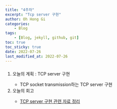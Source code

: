 ```yaml
---
title: "4주차"
excerpt: "Tcp server 구현"
author: Oh Hong Gi
categories:
    - Blog
tags:
    - [Blog, jekyll, github, git]
toc: true
toc_sticky: true
date: 2022-07-26
last_modified_at: 2022-07-26
---
```

<html>
    <body>
        <div style="text-align: left">
            <h3>
                <p></p>
            </h3>
                <ol start="1">
                    <li>오늘의 계획 : TCP server 구현</li>
                        <ul>
                            <li> TCP socket transmission하는 TCP server 구현</li>
                        </ul>
                    <li>오늘의 회고</li>
                        <ul>
                            <li>
                            <a href="https://daffodil-mahogany-6f4.notion.site/Spring-Integration-TCP-server-e7c24c88d19d4513b2053d7f08793203"> 
                            TCP server 구현 관련 자료 정리 </a>
                            <p></p>
                            </li>
                        </ul>
                </ol>
        </div>
    </body>
</html>
